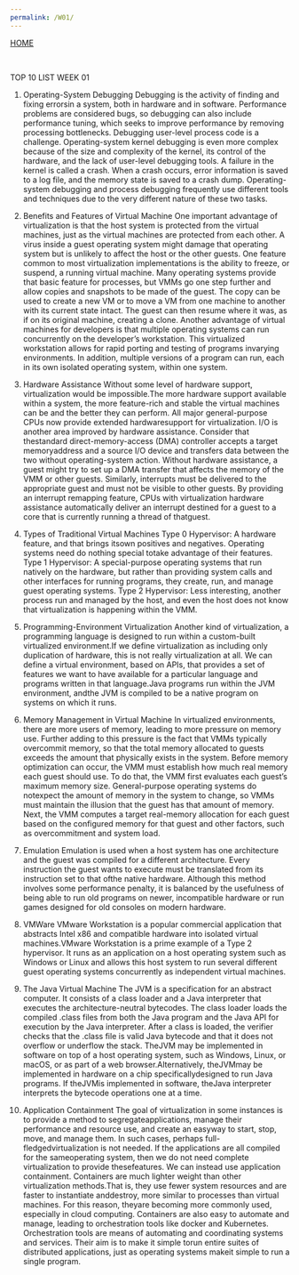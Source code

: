 ```yaml
---
permalink: /W01/
---
```

[HOME](../)

<br>

TOP 10 LIST WEEK 01

1. Operating-System Debugging
Debugging is the activity of finding and fixing errorsin a system, both in hardware and in software. Performance problems are considered bugs, so debugging can also include performance tuning, which seeks to improve performance by removing processing bottlenecks.
Debugging user-level process code is a challenge. Operating-system kernel debugging is even more complex because of the size and complexity of the kernel, its control of the hardware, and the lack of user-level debugging tools. A failure in the kernel is called a crash. When a crash occurs, error information is saved to a log file, and the memory state is saved to a crash dump.
Operating-system debugging and process debugging frequently use different tools and techniques due to the very different nature of these two tasks.

2. Benefits and Features of Virtual Machine
One important advantage of virtualization is that the host system is protected from the virtual machines, just as the virtual machines are protected from each other. A virus inside a guest operating system might damage that operating system but is unlikely to affect the host or the other guests.
One feature common to most virtualization implementations is the ability to freeze, or suspend, a running virtual machine. Many operating systems provide that basic feature for processes, but VMMs go one step further and allow copies and snapshots to be made of the guest. The copy can be used to create a new VM or to move a VM from one machine to another with its current state intact. The guest can then resume where it was, as if on its original machine, creating a clone.
Another advantage of virtual machines for developers is that multiple operating systems can run concurrently on the developer’s workstation. This virtualized workstation allows for rapid porting and testing of programs invarying environments. In addition, multiple versions of a program can run, each in its own isolated operating system, within one system.

3. Hardware Assistance
Without some level of hardware support, virtualization would be impossible.The more hardware support available within a system, the more feature-rich and stable the virtual machines can be and the better they can perform. All major general-purpose CPUs now provide extended hardwaresupport for virtualization.
I/O is another area improved by hardware assistance. Consider that thestandard direct-memory-access (DMA) controller accepts a target memoryaddress and a source I/O device and transfers data between the two without operating-system action. Without hardware assistance, a guest might try to set up a DMA transfer that affects the memory of the VMM or other guests.
Similarly, interrupts must be delivered to the appropriate guest and must not be visible to other guests. By providing an interrupt remapping feature, CPUs with virtualization hardware assistance automatically deliver an interrupt destined for a guest to a core that is currently running a thread of thatguest.

4. Types of Traditional Virtual Machines
Type 0 Hypervisor: A hardware feature, and that brings itsown positives and negatives. Operating systems need do nothing special totake advantage of their features.
Type 1 Hypervisor: A special-purpose operating systems that run natively on the hardware, but rather than providing system calls and other interfaces for running programs, they create, run, and manage guest operating systems.
Type 2 Hypervisor: Less interesting, another process run and managed by the host, and even the host does not know that virtualization is happening within the VMM.

5. Programming-Environment Virtualization
Another kind of virtualization, a programming language is designed to run within a custom-built virtualized environment.If we define virtualization as including only duplication of hardware, this is not really virtualization at all.
We can define a virtual environment, based on APIs, that provides a set of features we want to have available for a particular language and programs written in that language.Java programs run within the JVM environment, andthe JVM is compiled to be a native program on systems on which it runs.

6. Memory Management in Virtual Machine
In virtualized environments, there are more users of memory, leading to more pressure on memory use. Further adding to this pressure is the fact that VMMs typically overcommit memory, so that the total memory allocated to guests exceeds the amount that physically exists in the system.
Before memory optimization can occur, the VMM must establish how much real memory each guest should use. To do that, the VMM first evaluates each guest’s maximum memory size. General-purpose operating systems do notexpect the amount of memory in the system to change, so VMMs must maintain the illusion that the guest has that amount of memory.
Next, the VMM computes a target real-memory allocation for each guest based on the configured memory for that guest and other factors, such as overcommitment and system load.

7. Emulation
Emulation is used when a host system has one architecture and the guest was compiled for a different architecture. Every instruction the guest wants to execute must be translated from its instruction set to that ofthe native hardware. Although this method involves some performance penalty, it is balanced by the usefulness of being able to run old programs on newer, incompatible hardware or run games designed for old consoles on modern hardware.

8. VMWare
VMware Workstation is a popular commercial application that abstracts Intel x86 and compatible hardware into isolated virtual machines.VMware Workstation is a prime example of a Type 2 hypervisor. It runs as an application on a host operating system such as Windows or Linux and allows this host system to run several different guest operating systems concurrently as independent virtual machines.

9. The Java Virtual Machine
The JVM is a specification for an abstract computer. It consists of a class loader and a Java interpreter that executes the architecture-neutral bytecodes. The class loader loads the compiled .class files from both the Java program and the Java API for execution by the Java interpreter. After a class is loaded, the verifier checks that the .class file is valid Java bytecode and that it does not overflow or underflow the stack. 
TheJVM may be implemented in software on top of a host operating system, such as Windows, Linux, or macOS, or as part of a web browser.Alternatively, theJVMmay be implemented in hardware on a chip specificallydesigned to run Java programs. If theJVMis implemented in software, theJava interpreter interprets the bytecode operations one at a time.

10. Application Containment
The goal of virtualization in some instances is to provide a method to segregateapplications, manage their performance and resource use, and create an easyway to start, stop, move, and manage them. In such cases, perhaps full-fledgedvirtualization is not needed. If the applications are all compiled for the sameoperating system, then we do not need complete virtualization to provide thesefeatures. We can instead use application containment.
Containers are much lighter weight than other virtualization methods.That is, they use fewer system resources and are faster to instantiate anddestroy, more similar to processes than virtual machines. For this reason, theyare becoming more commonly used, especially in cloud computing.
Containers are also easy to automate and manage, leading to orchestration tools like docker and Kubernetes. Orchestration tools are means of automating and coordinating systems and services. Their aim is to make it simple torun entire suites of distributed applications, just as operating systems makeit simple to run a single program. 
